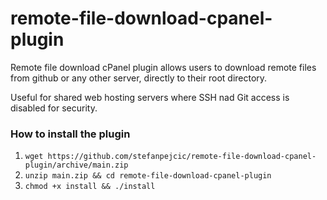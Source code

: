 # remote-file-download-cpanel-plugin

Remote file download cPanel plugin allows users to download remote files from github or any other server, directly to their root directory.

Useful for shared web hosting servers where SSH nad Git access is disabled for security.


### How to install the plugin

1. `wget https://github.com/stefanpejcic/remote-file-download-cpanel-plugin/archive/main.zip`
2. `unzip main.zip && cd remote-file-download-cpanel-plugin`
3. `chmod +x install && ./install`
